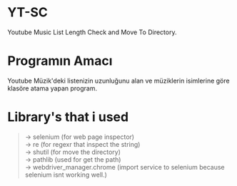 # YT-SC
Youtube Music List Length Check and Move To Directory.

# Programın Amacı
Youtube Müzik'deki listenizin uzunluğunu alan ve müziklerin isimlerine göre klasöre atama yapan program.

# Library's that i used
> -> selenium (for web page inspector) </br> 
> -> re (for regexr that inspect the string) </br>
> -> shutil (for move the directory) </br>
> -> pathlib (used for get the path) </br>
> -> webdriver_manager.chrome (import service to selenium because selenium isnt working well.) </br>



